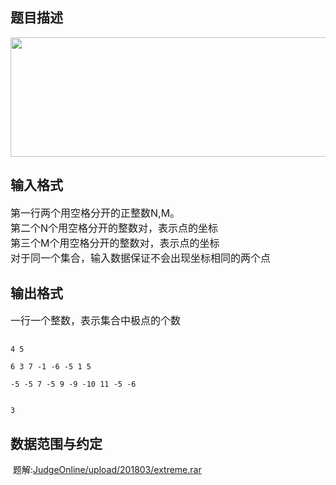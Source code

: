 ## 题目描述

<p><img height="191" alt="" width="779" src="https://s2.loli.net/2023/08/15/pOG3t6CHqLx95IM.png"></p> 
<p></p>

## 输入格式

<p><span style="font-size: medium">第一行两个用空格分开的正整数N,M。<br> 第二个N个用空格分开的整数对，表示点的坐标<br> 第三个M个用空格分开的整数对，表示点的坐标<br> 对于同一个集合，输入数据保证不会出现坐标相同的两个点</span></p>

## 输出格式

<p><span style="font-size: medium">一行一个整数，表示集合中极点的个数</span></p>

```input1
4 5
6 3 7 -1 -6 -5 1 5
-5 -5 7 -5 9 -9 -10 11 -5 -6
```
```output1
3
```
## 数据范围与约定

<p> 题解:<a href="https://darkbzoj.cc/JudgeOnline/upload/201803/extreme.rar">JudgeOnline/upload/201803/extreme.rar</a></p>

